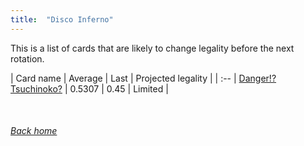```yaml
---
title:  "Disco Inferno"
---
```


This is a list of cards that are likely to change legality before the next rotation.

| Card name | Average | Last | Projected legality |
| :-- |
[Danger!? Tsuchinoko?](https://db.ygoprodeck.com/card/?search=Danger!?%20Tsuchinoko?) | 0.5307 | 0.45 | Limited |

<br>

###### [Back home](index)
